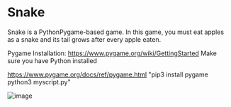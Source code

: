 # Snake
Snake is a PythonPygame-based game. In this game, you must eat apples as a snake and its tail grows after every apple eaten.

Pygame Installation:
  https://www.pygame.org/wiki/GettingStarted
  Make sure you have Python installed

  https://www.pygame.org/docs/ref/pygame.html "pip3 install pygame python3 myscript.py"

![image](https://user-images.githubusercontent.com/61980364/191566051-24dda64b-9fc6-4606-9b2e-d3f627cd34d3.png)
